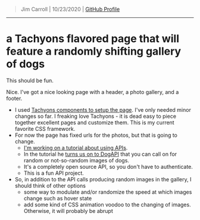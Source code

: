 > Jim Carroll |
> 10/23/2020 |
> [GitHub Profile](https://github.com/pulamusic)

---

# a Tachyons flavored page that will feature a randomly shifting gallery of dogs

This should be fun.

Nice. I've got a nice looking page with a header, a photo gallery, and a footer.

* I used [Tachyons components to setup the page](https://tachyons.io/). I've only needed minor changes so far. I freaking love Tachyons - it is dead easy to piece together excellent pages and customize them. This is my current favorite CSS framework.
* For now the page has fixed urls for the photos, but that is going to change.
  - [I'm working on a tutorial about using APIs](https://snipcart.com/blog/apis-integration-usage-benefits).
  - In the tutorial he [turns us on to DogAPI](https://dog.ceo/dog-api/) that you can call on for random or not-so-random images of dogs.
  - It's a completely open source API, so you don't have to authenticate.
  - This is a fun API project.
* So, in addition to the API calls producing random images in the gallery, I should think of other options
  - some way to modulate and/or randomize the speed at which images change such as hover state
  - add some kind of CSS animation voodoo to the changing of images. Otherwise, it will probably be abrupt
